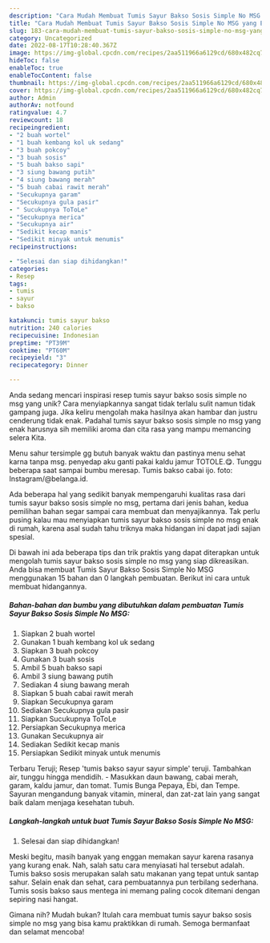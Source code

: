 ```yaml
---
description: "Cara Mudah Membuat Tumis Sayur Bakso Sosis Simple No MSG yang Enak"
title: "Cara Mudah Membuat Tumis Sayur Bakso Sosis Simple No MSG yang Enak"
slug: 183-cara-mudah-membuat-tumis-sayur-bakso-sosis-simple-no-msg-yang-enak
category: Uncategorized
date: 2022-08-17T10:28:40.367Z
image: https://img-global.cpcdn.com/recipes/2aa511966a6129cd/680x482cq70/tumis-sayur-bakso-sosis-simple-no-msg-foto-resep-utama.jpg
hideToc: false
enableToc: true
enableTocContent: false
thumbnail: https://img-global.cpcdn.com/recipes/2aa511966a6129cd/680x482cq70/tumis-sayur-bakso-sosis-simple-no-msg-foto-resep-utama.jpg
cover: https://img-global.cpcdn.com/recipes/2aa511966a6129cd/680x482cq70/tumis-sayur-bakso-sosis-simple-no-msg-foto-resep-utama.jpg
author: Admin
authorAv: notfound
ratingvalue: 4.7
reviewcount: 18
recipeingredient:
- "2 buah wortel"
- "1 buah kembang kol uk sedang"
- "3 buah pokcoy"
- "3 buah sosis"
- "5 buah bakso sapi"
- "3 siung bawang putih"
- "4 siung bawang merah"
- "5 buah cabai rawit merah"
- "Secukupnya garam"
- "Secukupnya gula pasir"
- " Sucukupnya ToToLe"
- "Secukupnya merica"
- "Secukupnya air"
- "Sedikit kecap manis"
- "Sedikit minyak untuk menumis"
recipeinstructions:

- "Selesai dan siap dihidangkan!"
categories:
- Resep
tags:
- tumis
- sayur
- bakso

katakunci: tumis sayur bakso 
nutrition: 240 calories
recipecuisine: Indonesian
preptime: "PT39M"
cooktime: "PT60M"
recipeyield: "3"
recipecategory: Dinner

---
```





Anda sedang mencari inspirasi resep tumis sayur bakso sosis simple no msg yang unik? Cara menyiapkannya sangat tidak terlalu sulit namun tidak gampang juga. Jika keliru mengolah maka hasilnya akan hambar dan justru cenderung tidak enak. Padahal tumis sayur bakso sosis simple no msg yang enak harusnya sih memiliki aroma dan cita rasa yang mampu memancing selera Kita.





Menu sahur tersimple gg butuh banyak waktu dan pastinya menu sehat karna tanpa msg. penyedap aku ganti pakai kaldu jamur TOTOLE.😋. Tunggu beberapa saat sampai bumbu meresap. Tumis bakso cabai ijo. foto: Instagram/@belanga.id.

Ada beberapa hal yang sedikit banyak mempengaruhi kualitas rasa dari tumis sayur bakso sosis simple no msg, pertama dari jenis bahan, kedua pemilihan bahan segar sampai cara membuat dan menyajikannya. Tak perlu pusing kalau mau menyiapkan tumis sayur bakso sosis simple no msg enak di rumah, karena asal sudah tahu triknya maka hidangan ini dapat jadi sajian spesial.






Di bawah ini ada beberapa tips dan trik praktis yang dapat diterapkan untuk mengolah tumis sayur bakso sosis simple no msg yang siap dikreasikan. Anda bisa membuat Tumis Sayur Bakso Sosis Simple No MSG menggunakan 15 bahan dan 0 langkah pembuatan. Berikut ini cara untuk membuat hidangannya.

<!--inarticleads1-->

##### Bahan-bahan dan bumbu yang dibutuhkan dalam pembuatan Tumis Sayur Bakso Sosis Simple No MSG:

1. Siapkan 2 buah wortel
1. Gunakan 1 buah kembang kol uk sedang
1. Siapkan 3 buah pokcoy
1. Gunakan 3 buah sosis
1. Ambil 5 buah bakso sapi
1. Ambil 3 siung bawang putih
1. Sediakan 4 siung bawang merah
1. Siapkan 5 buah cabai rawit merah
1. Siapkan Secukupnya garam
1. Sediakan Secukupnya gula pasir
1. Siapkan  Sucukupnya ToToLe
1. Persiapkan Secukupnya merica
1. Gunakan Secukupnya air
1. Sediakan Sedikit kecap manis
1. Persiapkan Sedikit minyak untuk menumis


Terbaru Teruji; Resep &#39;tumis bakso sayur sayur simple&#39; teruji. Tambahkan air, tunggu hingga mendidih. - Masukkan daun bawang, cabai merah, garam, kaldu jamur, dan tomat. Tumis Bunga Pepaya, Ebi, dan Tempe. Sayuran mengandung banyak vitamin, mineral, dan zat-zat lain yang sangat baik dalam menjaga kesehatan tubuh. 

<!--inarticleads2-->

##### Langkah-langkah untuk buat Tumis Sayur Bakso Sosis Simple No MSG:


1. Selesai dan siap dihidangkan!

Meski begitu, masih banyak yang enggan memakan sayur karena rasanya yang kurang enak. Nah, salah satu cara menyiasati hal tersebut adalah. Tumis bakso sosis merupakan salah satu makanan yang tepat untuk santap sahur. Selain enak dan sehat, cara pembuatannya pun terbilang sederhana. Tumis sosis bakso saus mentega ini memang paling cocok ditemani dengan sepiring nasi hangat. 

Gimana nih? Mudah bukan? Itulah cara membuat tumis sayur bakso sosis simple no msg yang bisa kamu praktikkan di rumah. Semoga bermanfaat dan selamat mencoba!
